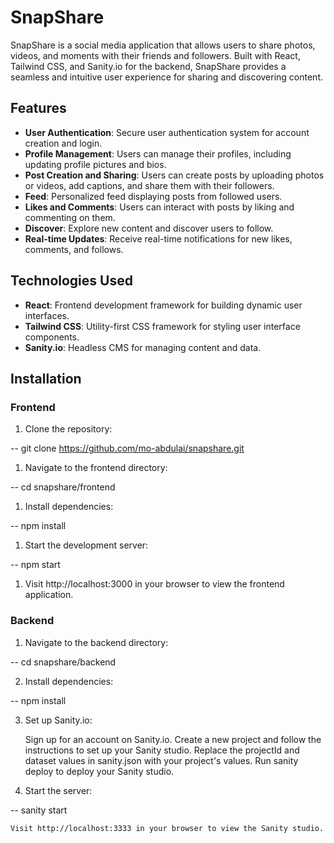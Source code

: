 # SnapShare

SnapShare is a social media application that allows users to share photos, videos, and moments with their friends and followers. Built with React, Tailwind CSS, and Sanity.io for the backend, SnapShare provides a seamless and intuitive user experience for sharing and discovering content.

## Features

- **User Authentication**: Secure user authentication system for account creation and login.
- **Profile Management**: Users can manage their profiles, including updating profile pictures and bios.
- **Post Creation and Sharing**: Users can create posts by uploading photos or videos, add captions, and share them with their followers.
- **Feed**: Personalized feed displaying posts from followed users.
- **Likes and Comments**: Users can interact with posts by liking and commenting on them.
- **Discover**: Explore new content and discover users to follow.
- **Real-time Updates**: Receive real-time notifications for new likes, comments, and follows.

## Technologies Used

- **React**: Frontend development framework for building dynamic user interfaces.
- **Tailwind CSS**: Utility-first CSS framework for styling user interface components.
- **Sanity.io**: Headless CMS for managing content and data.

## Installation

### Frontend

1. Clone the repository:
   
 --  git clone https://github.com/mo-abdulai/snapshare.git

1. Navigate to the frontend directory:
   
-- cd snapshare/frontend

1. Install dependencies:
   
-- npm install

1. Start the development server:
   
-- npm start

1. Visit http://localhost:3000 in your browser to view the frontend application.

### Backend

1. Navigate to the backend directory:

-- cd snapshare/backend

2. Install dependencies:

-- npm install

3. Set up Sanity.io:
   
    Sign up for an account on Sanity.io.
    Create a new project and follow the instructions to set up your Sanity studio.
    Replace the projectId and dataset values in sanity.json with your project's values.
    Run sanity deploy to deploy your Sanity studio.

4. Start the server:
   
-- sanity start

    Visit http://localhost:3333 in your browser to view the Sanity studio.



